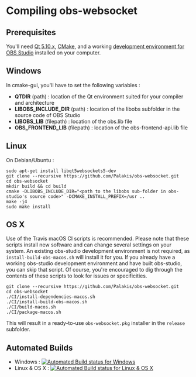 # Compiling obs-websocket
## Prerequisites
You'll need [Qt 5.10.x](https://download.qt.io/official_releases/qt/5.10/), [CMake](https://cmake.org/download/), and a working [development environment for OBS Studio](https://obsproject.com/wiki/install-instructions) installed on your computer.

## Windows
In cmake-gui, you'll have to set the following variables :
- **QTDIR** (path) : location of the Qt environment suited for your compiler and architecture
- **LIBOBS_INCLUDE_DIR** (path) : location of the libobs subfolder in the source code of OBS Studio
- **LIBOBS_LIB** (filepath) : location of the obs.lib file
- **OBS_FRONTEND_LIB** (filepath) : location of the obs-frontend-api.lib file

## Linux
On Debian/Ubuntu :  
```
sudo apt-get install libqt5websockets5-dev
git clone --recursive https://github.com/Palakis/obs-websocket.git
cd obs-websocket
mkdir build && cd build
cmake -DLIBOBS_INCLUDE_DIR="<path to the libobs sub-folder in obs-studio's source code>" -DCMAKE_INSTALL_PREFIX=/usr ..
make -j4
sudo make install
```

## OS X
Use of the Travis macOS CI scripts is recommended. Please note that these scripts install new software and can change several settings on your system. An existing obs-studio development environment is not required, as `install-build-obs-macos.sh` will install it for you.  If you already have a working obs-studio development environment and have built obs-studio, you can skip that script.
Of course, you're encouraged to dig through the contents of these scripts to look for issues or specificities.
```
git clone --recursive https://github.com/Palakis/obs-websocket.git
cd obs-websocket
./CI/install-dependencies-macos.sh
./CI/install-build-obs-macos.sh
./CI/build-macos.sh
./CI/package-macos.sh
```
This will result in a ready-to-use `obs-websocket.pkg` installer in the `release` subfolder.

## Automated Builds
- Windows : [![Automated Build status for Windows](https://ci.appveyor.com/api/projects/status/github/Palakis/obs-websocket)](https://ci.appveyor.com/project/Palakis/obs-websocket/history)
- Linux & OS X : [![Automated Build status for Linux & OS X](https://travis-ci.org/Palakis/obs-websocket.svg?branch=master)](https://travis-ci.org/Palakis/obs-websocket)

